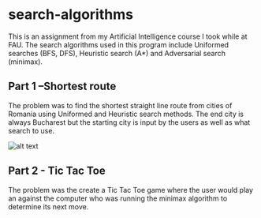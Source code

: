 # search-algorithms
This is an assignment from my Artificial Intelligence course I took while at FAU. The search algorithms used in this program include Uniformed searches (BFS, DFS), Heuristic search (A*) and Adversarial search (minimax).

## Part 1 –Shortest route
The problem was to find the shortest straight line route from cities of Romania using Uniformed and Heuristic search methods. The end city is always Bucharest but the starting city is input by the users as well as what search to use.

![alt text](https://slideplayer.com/10116404/33/images/slide_1.jpg)

## Part 2 - Tic Tac Toe
The problem was the create a Tic Tac Toe game where the user would play an against the computer who was running the minimax algorithm to determine its next move. 
